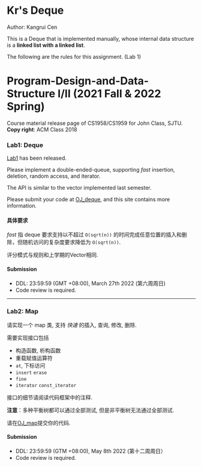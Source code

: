 # Kr's Deque

Author: Kangrui Cen

This is a Deque that is implemented manually, whose internal data structure is a **linked list with a linked list**.

The following are the rules for this assignment. (Lab 1)

# Program-Design-and-Data-Structure I/II (2021 Fall & 2022 Spring)
Course material release page of CS1958/CS1959 for John Class, SJTU. <br>
**Copy right**: ACM Class 2018

### Lab1: Deque
[Lab1](./Lab1-deque) has been released. <br>

Please implement a double-ended-queue, supporting *fast* insertion, deletion, random access, and iterator. <br>

The API is similar to the vector implemented last semester. <br>

Please submit your code at [OJ_deque](https://acm.sjtu.edu.cn/OnlineJudge/problem?problem_id=1097), and this site contains more information.

#### 具体要求

*fast* 指 deque 要求支持以不超过 `O(sqrt(n))` 的时间完成任意位置的插入和删除，但随机访问的复杂度要求降低为 `O(sqrt(n))`.

评分模式与规则和上学期的Vector相同.

#### Submission
- DDL: 23:59:59 (GMT +08:00), March 27th 2022 (第六周周日)
- Code review is required.

---

### Lab2: Map

请实现一个 map 类, 支持 *快速* 的插入, 查询, 修改, 删除.

需要实现接口包括

- 构造函数, 析构函数
- 重载赋值运算符
- `at`, 下标访问
- `insert` `erase`
- `fine`
- `iterator` `const_iterator`

接口的细节请阅读代码框架中的注释. 

**注意**：多种平衡树都可以通过全部测试, 但是非平衡树无法通过全部测试.

请在[OJ_map](https://acm.sjtu.edu.cn/OnlineJudge/problem?problem_id=1139)提交你的代码.

#### Submission
- DDL: 23:59:59 (GTM +08:00), May 8th 2022 (第十二周周日）
- Code review is required.
